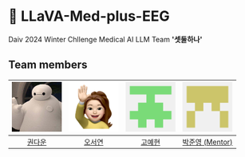 # 🏥 LLaVA-Med-plus-EEG

Daiv 2024 Winter Chllenge Medical AI LLM Team <b>'셋둘하나'</b>

## Team members

| <img src="./profiles/다운 깃허브 프로필.jfif" width="100"> | <img src="./profiles/서연 깃허브 프로필.png" width="100"> | <img src="./profiles/예현 깃허브 프로필.png" width="100"> | <img src="./profiles/준영 깃허브 프로필.png" width="100"> |
| :--------------------------------------------------------: | :-------------------------------------------------------: | :-------------------------------------------------------: | :-------------------------------------------------------: |
|    <a href="https://github.com/drawcodeboy">권다운</a>     |       <a href="https://github.com/sohds">오서연</a>       |      <a href="https://github.com/kyean22">고예현</a>      |  <a href="https://github.com/crinex">박준영 (Mentor)</a>  |
